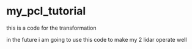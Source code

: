 # my_pcl_tutorial
this is a code for the transformation 


in the future i am going to use this code to make my 2 lidar operate well
